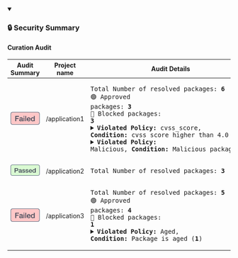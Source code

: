 <details open><summary><h3>🔒 Security Summary</h3></summary>

#### Curation Audit
| Audit Summary | Project name | Audit Details |
|--------|--------|---------|
| <img alt="failed.svg" src=https://raw.githubusercontent.com/attiasas/jfrog-cli-security/improve_job_summary/resources/statusIcons/failed.svg> | /application1 | <pre>Total Number of resolved packages: <b>6</b><br>🟢 Approved packages: <b>3</b><br>🔴 Blocked packages: <b>3</b><details><summary><b>Violated Policy:</b> cvss_score, <b>Condition:</b> cvss score higher than 4.0 (<b>2</b>)</summary>📦 npm://underscore:1.0.0<br>📦 npm://test:2.0.0</details><details><summary><b>Violated Policy:</b> Malicious, <b>Condition:</b> Malicious package (<b>1</b>)</summary>📦 npm://lodash:1.0.0</details></pre> |
| <img alt="passed.svg" src=https://raw.githubusercontent.com/attiasas/jfrog-cli-security/improve_job_summary/resources/statusIcons/passed.svg> | /application2 | <pre>Total Number of resolved packages: <b>3</b></pre> |
| <img alt="failed.svg" src=https://raw.githubusercontent.com/attiasas/jfrog-cli-security/improve_job_summary/resources/statusIcons/failed.svg> | /application3 | <pre>Total Number of resolved packages: <b>5</b><br>🟢 Approved packages: <b>4</b><br>🔴 Blocked packages: <b>1</b><details><summary><b>Violated Policy:</b> Aged, <b>Condition:</b> Package is aged (<b>1</b>)</summary>📦 npm://test:1.0.0</details></pre> |</details>
